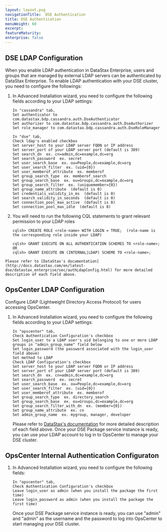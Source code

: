 ```yaml
---
layout: layout.pug
navigationTitle:  DSE Authentication
title: DSE Authentication
menuWeight: 60
excerpt:
featureMaturity:
enterprise: false
---
```


## DSE LDAP Configuration
When you enable LDAP authentication in DataStax Enterprise, users and groups that are managed by external LDAP servers can be authenticated by DataStax Enterprise.  To enable LDAP authentication with your DSE cluster, you need to configure the followings:

   1. In Advanced Installation wizard, you need to configure the following fields according to your LDAP settings:
      ```
      In "cassandra" tab,
      Set authenticator to com.datastax.bdp.cassandra.auth.DseAuthenticator
      Set authorizer to com.datastax.bdp.cassandra.auth.DseAuthorizer
      Set role_manager to com.datastax.bdp.cassandra.auth.DseRoleManager

      In "dse" tab,
      Check ldap's enabled checkbox
      Set server_host to your LDAP server FQDN or IP address
      Set server_port of your LDAP server port (default is 389)
      Set search_dn  ex. cn=admin,dc=example,dc=org
      Set search_password  ex. secret
      Set user_search_base  ex. ou=People,dc=example,dc=org
      Set user_search_filter  ex. (uid={0})
      Set user_memberof_attribute  ex. memberof
      Set group_search_type  ex. memberof_search
      Set group_search_base  ex. ou=Groups,dc=example,dc=org
      Set group_search_filter  ex. (uniquemember={0})
      Set group_name_attribute  (default is 0)
      Set credentials_validity_in_ms  (default is 0)
      Set search_validity_in_seconds  (default is 0)
      Set connection_pool_max_active  (default is 8)
      Set connection_pool_max_idle  (default is 8)
      ```

   1. You will need to run the following CQL statements to grant relevant permission to your LDAP roles
      ```
      cqlsh> CREATE ROLE <role-name> WITH LOGIN = TRUE;  (role-name is the corresponding role inside your LDAP)

      cqlsh> GRANT EXECUTE ON ALL AUTHENTICATION SCHEMES TO <role-name>;  OR
      cqlsh> GRANT EXECUTE ON (INTERNAL|LDAP) SCHEME TO <role-name>;
      ```
    Please refer to [DataStax's documentation](http://docs.datastax.com/en/latest-dse/datastax_enterprise/sec/authLdapConfig.html) for more detailed description of each field above.

## OpsCenter LDAP Configuration
Configure LDAP (Lightweight Directory Access Protocol) for users accessing OpsCenter.

   1. In Advanced Installation wizard, you need to configure the following fields according to your LDAP settings:
      ```
      In "opscenter" tab,
      Check Authentication Configuration's checkbox
      Set login_user to a LDAP user's uid belonging to one or more LDAP groups in "admin_group_name" field below
      Set login_password (the password associated with the login_user field above)
      Set method to LDAP
      Check LDAP Configuration's checkbox
      Set server_host to your LDAP server FQDN or IP address
      Set server_port of your LDAP server port (default is 389)
      Set search_dn  ex. cn=admin,dc=example,dc=org
      Set search_password  ex. secret
      Set user_search_base  ex. ou=People,dc=example,dc=org
      Set user_search_filter  ex. (uid={0})
      Set user_memberof_attribute  ex. memberof
      Set group_search_type  ex. directory_search
      Set group_search_base  ex. ou=Groups,dc=example,dc=org
      Set group_search_filter_with_dn  ex. (member={0})
      Set group_name_attribute  ex. cn
      Set admin_group_name  ex. mygroup, manager, developer
      ```
      Please refer to [DataStax's documentation](https://docs.datastax.com/en/latest-opsc/opsc/configure/opscConfigLDAP.html) for more detailed description of each field above.
      Once your DSE Package service instance is ready, you can use your LDAP account to log in to OpsCenter to manage your DSE cluster.

## OpsCenter Internal Authentication Configuraton

   1. In Advanced Installation wizard, you need to configure the following fields:
      ```
      In "opscenter" tab,
      Check Authentication Configuration's checkbox
      Leave login_user as admin (when you install the package the first time)
      Leave login_password as admin (when you install the package the first time)
      ```
      Once your DSE Package service instance is ready, you can use "admin" and "admin" as the username and the password to log into OpsCenter to start managing your DSE cluster.
